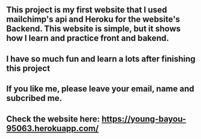 ## This project is my first website that I used mailchimp's api and Heroku for the website's Backend. This website is simple, but it shows how I learn and practice front and bakend. 
## I have so much fun and learn a lots after finishing this project 
## If you like me, please leave your email, name and subcribed me.  
## Check the website here: https://young-bayou-95063.herokuapp.com/
